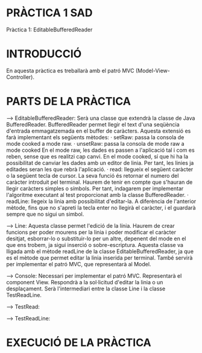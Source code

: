 # PRÀCTICA 1 SAD
Pràctica 1: EditableBufferedReader

# INTRODUCCIÓ
En aquesta pràctica es treballarà amb el patró MVC (Model-View-Controller).


# PARTS DE LA PRÀCTICA
--> EditableBufferedReader: Serà una classe que extendrà la classe de Java BufferedReader. BufferedReader permet llegir el text         d'una seqüència d'entrada emmagatzemada en el buffer de caràcters. 
    Aquesta extensió es farà implementant els següents mètodes:
    · setRaw: passa la consola de mode cooked a mode raw. 
    · unsetRaw: passa la consola de mode raw a mode cooked
    En el mode raw, les dades es passen a l'aplicació tal i com es reben, sense que es realitzi cap canvi.
    En el mode cooked, sí que hi ha la possibilitat de canviar les dades amb un editor de linia. Per tant, les linies ja editades       seran les que rebrà l'aplicació.
    · read: llegueix el següent caràcter o la següent tecla de cursor. La seva funció és retornar el numero del caràcter                introduit pel terminal. Haurem de tenir en compte que s'hauran de llegir caràcters simples o símbols. Per tant, indagarem        per implementar l'algoritme executant al test proporcionat amb la classe BufferedReader. 
    · readLine: llegeix la linia amb possibilitat d'editar-la. A diferència de l'anterior mètode, fins que no s'apreti la tecla          enter no llegirà el caràcter, i el guardarà sempre que no sigui un simbol.

--> Line: Aquesta classe permet l'edició de la línia. Haurem de crear funcions per poder mourens per la linia i poder modificar el caràcter desitjat, esborrar-lo o substituir-lo per un altre, depenent del mode en el que ens trobem, ja sigui inserció o sobre-escriptura. Aquesta classe va lligada amb el mètode readLine de la classe EditableBufferedReader, ja que es el mètode que permet editar la linia inserida per terminal. També servirà per implementar el patró MVC, que representarà al Model.

--> Console: Necessari per implementar el patró MVC. Representarà el component View. Respondrà a la sol·licitud d'editar la linia o un desplaçament. Serà l'intermediari entre la classe Line i la classe TestReadLine. 

--> TestRead:

--> TestReadLine: 

# EXECUCIÓ DE LA PRÀCTICA

